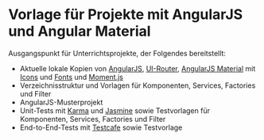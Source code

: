 # Vorlage für Projekte mit AngularJS und Angular Material

Ausgangspunkt für Unterrichtsprojekte, der Folgendes bereitstellt:
+ Aktuelle lokale Kopien von [AngularJS](https://angularjs.org/), [UI-Router](https://ui-router.github.io/ng1/docs/latest/), 
  [AngularJS Material](https://material.angularjs.org/latest/) mit [Icons](https://material.io/tools/icons/) und 
  [Fonts](https://fonts.google.com/specimen/Roboto) und [Moment.js](https://momentjs.com/)
+ Verzeichnisstruktur und Vorlagen für Komponenten, Services, Factories und Filter
+ AngularJS-Musterprojekt
+ Unit-Tests mit [Karma](https://karma-runner.github.io/latest/index.html) und [Jasmine](https://jasmine.github.io/) 
  sowie Testvorlagen für Komponenten, Services, Factories und Filter
+ End-to-End-Tests mit [Testcafe](https://devexpress.github.io/testcafe/) sowie Testvorlage
